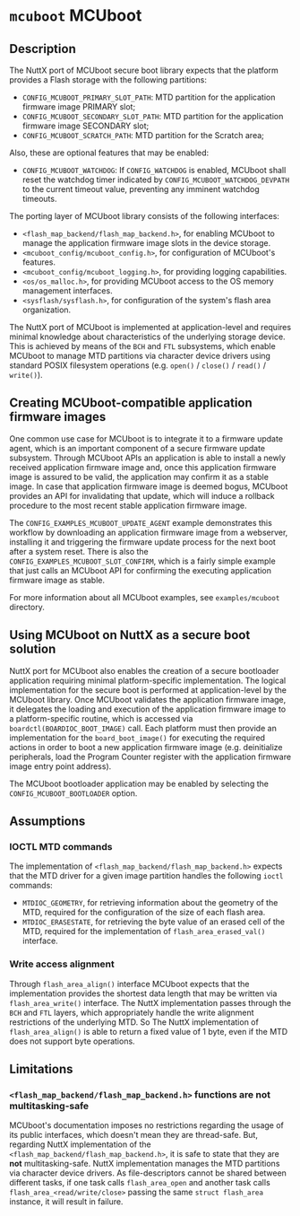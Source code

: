 `mcuboot` MCUboot
=================

Description
-----------

The NuttX port of MCUboot secure boot library expects that the platform
provides a Flash storage with the following partitions:

-   `CONFIG_MCUBOOT_PRIMARY_SLOT_PATH`: MTD partition for the
    application firmware image PRIMARY slot;
-   `CONFIG_MCUBOOT_SECONDARY_SLOT_PATH`: MTD partition for the
    application firmware image SECONDARY slot;
-   `CONFIG_MCUBOOT_SCRATCH_PATH`: MTD partition for the Scratch area;

Also, these are optional features that may be enabled:

-   `CONFIG_MCUBOOT_WATCHDOG`: If `CONFIG_WATCHDOG` is enabled, MCUboot
    shall reset the watchdog timer indicated by
    `CONFIG_MCUBOOT_WATCHDOG_DEVPATH` to the current timeout value,
    preventing any imminent watchdog timeouts.

The porting layer of MCUboot library consists of the following
interfaces:

-   `<flash_map_backend/flash_map_backend.h>`, for enabling MCUboot to
    manage the application firmware image slots in the device storage.
-   `<mcuboot_config/mcuboot_config.h>`, for configuration of MCUboot\'s
    features.
-   `<mcuboot_config/mcuboot_logging.h>`, for providing logging
    capabilities.
-   `<os/os_malloc.h>`, for providing MCUboot access to the OS memory
    management interfaces.
-   `<sysflash/sysflash.h>`, for configuration of the system\'s flash
    area organization.

The NuttX port of MCUboot is implemented at application-level and
requires minimal knowledge about characteristics of the underlying
storage device. This is achieved by means of the `BCH` and `FTL`
subsystems, which enable MCUboot to manage MTD partitions via character
device drivers using standard POSIX filesystem operations (e.g. `open()`
/ `close()` / `read()` / `write()`).

Creating MCUboot-compatible application firmware images
-------------------------------------------------------

One common use case for MCUboot is to integrate it to a firmware update
agent, which is an important component of a secure firmware update
subsystem. Through MCUboot APIs an application is able to install a
newly received application firmware image and, once this application
firmware image is assured to be valid, the application may confirm it as
a stable image. In case that application firmware image is deemed bogus,
MCUboot provides an API for invalidating that update, which will induce
a rollback procedure to the most recent stable application firmware
image.

The `CONFIG_EXAMPLES_MCUBOOT_UPDATE_AGENT` example demonstrates this
workflow by downloading an application firmware image from a webserver,
installing it and triggering the firmware update process for the next
boot after a system reset. There is also the
`CONFIG_EXAMPLES_MCUBOOT_SLOT_CONFIRM`, which is a fairly simple example
that just calls an MCUboot API for confirming the executing application
firmware image as stable.

For more information about all MCUboot examples, see `examples/mcuboot`
directory.

Using MCUboot on NuttX as a secure boot solution
------------------------------------------------

NuttX port for MCUboot also enables the creation of a secure bootloader
application requiring minimal platform-specific implementation. The
logical implementation for the secure boot is performed at
application-level by the MCUboot library. Once MCUboot validates the
application firmware image, it delegates the loading and execution of
the application firmware image to a platform-specific routine, which is
accessed via `boardctl(BOARDIOC_BOOT_IMAGE)` call. Each platform must
then provide an implementation for the `board_boot_image()` for
executing the required actions in order to boot a new application
firmware image (e.g. deinitialize peripherals, load the Program Counter
register with the application firmware image entry point address).

The MCUboot bootloader application may be enabled by selecting the
`CONFIG_MCUBOOT_BOOTLOADER` option.

Assumptions
-----------

### IOCTL MTD commands

The implementation of `<flash_map_backend/flash_map_backend.h>` expects
that the MTD driver for a given image partition handles the following
`ioctl` commands:

-   `MTDIOC_GEOMETRY`, for retrieving information about the geometry of
    the MTD, required for the configuration of the size of each flash
    area.
-   `MTDIOC_ERASESTATE`, for retrieving the byte value of an erased cell
    of the MTD, required for the implementation of
    `flash_area_erased_val()` interface.

### Write access alignment

Through `flash_area_align()` interface MCUboot expects that the
implementation provides the shortest data length that may be written via
`flash_area_write()` interface. The NuttX implementation passes through
the `BCH` and `FTL` layers, which appropriately handle the write
alignment restrictions of the underlying MTD. So The NuttX
implementation of `flash_area_align()` is able to return a fixed value
of 1 byte, even if the MTD does not support byte operations.

Limitations
-----------

### `<flash_map_backend/flash_map_backend.h>` functions are not multitasking-safe

MCUboot\'s documentation imposes no restrictions regarding the usage of
its public interfaces, which doesn\'t mean they are thread-safe. But,
regarding NuttX implementation of the
`<flash_map_backend/flash_map_backend.h>`, it is safe to state that they
are **not** multitasking-safe. NuttX implementation manages the MTD
partitions via character device drivers. As file-descriptors cannot be
shared between different tasks, if one task calls `flash_area_open` and
another task calls `flash_area_<read/write/close>` passing the same
`struct flash_area` instance, it will result in failure.

